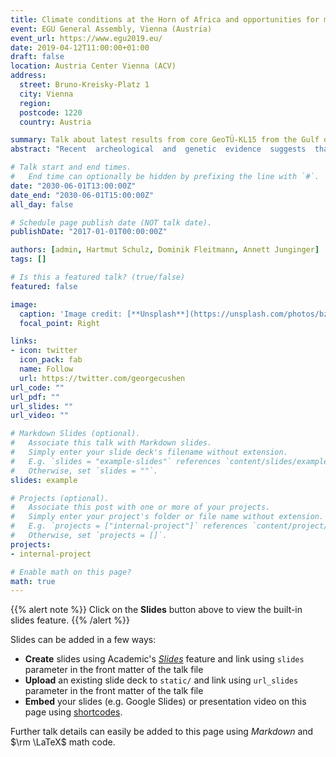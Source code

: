 ```yaml
---
title: Climate conditions at the Horn of Africa and opportunities for modern human dispersal
event: EGU General Assembly, Vienna (Austria) 
event_url: https://www.egu2019.eu/
date: 2019-04-12T11:00:00+01:00
draft: false
location: Austria Center Vienna (ACV)
address:
  street: Bruno-Kreisky-Platz 1
  city: Vienna
  region: 
  postcode: 1220
  country: Austria

summary: Talk about latest results from core GeoTÜ-KL15 from the Gulf of Aden over the last 550,000 years.
abstract: "Recent  archeological  and  genetic  evidence  suggests  that  anatomically  modern  humans  migrated  out  of  Africapotentially as early as ~220,000 years B.P. Understanding the dynamics of cultural, technological and societalevolution ofHomo sapiensneeds profound knowledge of associated environmental conditions. To better under-stand how and why migrations occurred, a detailed framework of hydroclimatic conditions, vegetation and landcover are needed. However, interpretations of terrestrial and marine proxy records often differ significantly andhigh-resolution data are scarce.Here we present new results of from a 22 m long marine hemipelagic sediment core from the Gulf of Aden. TheGulf is surrounded by East African and Southern Arabian landmasses and in close proximity to key archaeologicalsites. The record provides a continuous, detailed and well-dated reconstruction of terrestrial and marine climatechange over the last ~550,000 years, spanning the entire history of human evolution from Early Stone Age tothe Holocene. The core offers a sampling resolution of ~250 years, enabling robust estimations of cyclic climatemodulations and potential forcing mechanisms. We used geochemical proxies (XRF) indicative of dust input andaridity on land, marine productivity and monsoon intensity in comparison with high-resolution speleothem recordson  land.  Our  results  indicate  that  climate  change  was  strongly  modulated  on  ~100-ka  eccentricity  and  ~20-kaprecessional bandwidth. The data further allows to study the pattern and development of climate fluctuations duringHolocene-like interglacials as potential analogs for future climate change in this densely populated region."

# Talk start and end times.
#   End time can optionally be hidden by prefixing the line with `#`.
date: "2030-06-01T13:00:00Z"
date_end: "2030-06-01T15:00:00Z"
all_day: false

# Schedule page publish date (NOT talk date).
publishDate: "2017-01-01T00:00:00Z"

authors: [admin, Hartmut Schulz, Dominik Fleitmann, Annett Junginger]
tags: []

# Is this a featured talk? (true/false)
featured: false

image:
  caption: 'Image credit: [**Unsplash**](https://unsplash.com/photos/bzdhc5b3Bxs)'
  focal_point: Right

links:
- icon: twitter
  icon_pack: fab
  name: Follow
  url: https://twitter.com/georgecushen
url_code: ""
url_pdf: ""
url_slides: ""
url_video: ""

# Markdown Slides (optional).
#   Associate this talk with Markdown slides.
#   Simply enter your slide deck's filename without extension.
#   E.g. `slides = "example-slides"` references `content/slides/example-slides.md`.
#   Otherwise, set `slides = ""`.
slides: example

# Projects (optional).
#   Associate this post with one or more of your projects.
#   Simply enter your project's folder or file name without extension.
#   E.g. `projects = ["internal-project"]` references `content/project/deep-learning/index.md`.
#   Otherwise, set `projects = []`.
projects:
- internal-project

# Enable math on this page?
math: true
---
```


{{% alert note %}}
Click on the **Slides** button above to view the built-in slides feature.
{{% /alert %}}

Slides can be added in a few ways:

- **Create** slides using Academic's [*Slides*](https://sourcethemes.com/academic/docs/managing-content/#create-slides) feature and link using `slides` parameter in the front matter of the talk file
- **Upload** an existing slide deck to `static/` and link using `url_slides` parameter in the front matter of the talk file
- **Embed** your slides (e.g. Google Slides) or presentation video on this page using [shortcodes](https://sourcethemes.com/academic/docs/writing-markdown-latex/).

Further talk details can easily be added to this page using *Markdown* and $\rm \LaTeX$ math code.

